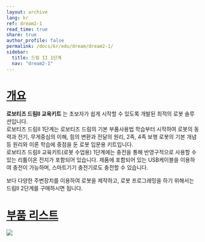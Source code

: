 ```yaml
---
layout: archive
lang: kr
ref: dream2-1
read_time: true
share: true
author_profile: false
permalink: /docs/kr/edu/dream/dream2-1/
sidebar:
  title: 드림 II 1단계
  nav: "dream2-1"
---
```


# [개요](#개요)

**로보티즈 드림Ⅱ 교육키트** 는 초보자가 쉽게 시작할 수 있도록 개발된 최적의 로봇 솔루션입니다.  
로보티즈 드림Ⅱ 1단계는 로보티즈 드림의 기본 부품사용법 학습부터 시작하여 로봇의 동력과 전기, 무게중심의 이해, 힘의 변환과 전달의 원리, 2족, 4족 보행 로봇의 기본 개념 등 원리와 이론 학습에 중점을 둔 로봇 입문용 키트입니다.  
로보티즈 드림Ⅱ 교육키트(로봇 수업용) 1단계에는 충전을 통해 반영구적으로 사용할 수 있는 리튬이온 전지가 포함되어 있습니다. 제품에 포함되어 있는 USB케이블을 이용하여 충전이 가능하며, 스마트기기 충전기로도 충전할 수 있습니다.

보다 다양한 주변장치를 이용하여 로봇을 제작하고, 로봇 프로그래밍을 하기 위해서는 드림Ⅱ 2단계를 구매하시면 됩니다.
 

# [부품 리스트](#부품-리스트)

![](/assets/images/edu/dream/dream2/e-manual_dreamⅡ_lv1_partlist_kr.jpg)
